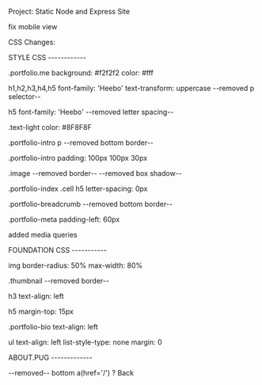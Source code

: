 Project: Static Node and Express Site

fix mobile view

CSS Changes:





STYLE CSS ------------

.portfolio.me
 background: #f2f2f2
 color: #fff

h1,h2,h3,h4,h5 
 font-family: 'Heebo'
 text-transform: uppercase
 --removed p selector--

h5
 font-family: 'Heebo'
 --removed letter spacing--

.text-light
 color: #8F8F8F

.portfolio-intro p
 --removed bottom border--

.portfolio-intro
  padding: 100px 100px 30px

.image
 --removed border--
 --removed box shadow--


.portfolio-index .cell h5
  letter-spacing: 0px

.portfolio-breadcrumb
 --removed bottom border--

.portfolio-meta
  padding-left: 60px

added media queries


FOUNDATION CSS -----------

img
 border-radius: 50%
 max-width: 80%

.thumbnail
 --removed border--

h3
 text-align: left

h5
 margin-top: 15px

.portfolio-bio
  text-align: left

ul
  text-align: left
  list-style-type: none
  margin: 0






ABOUT.PUG -------------

  --removed-- 
    bottom a(href='/') ? Back






